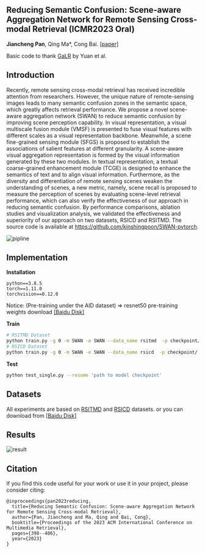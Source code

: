 ## Reducing Semantic Confusion: Scene-aware Aggregation Network for Remote Sensing Cross-modal Retrieval (ICMR2023 Oral)
**Jiancheng Pan**, Qing Ma*, Cong Bai. [[paper]](https://dl.acm.org/doi/abs/10.1145/3591106.3592236)

Basic code to thank [GaLR](https://github.com/xiaoyuan1996/GaLR) by Yuan et al.

## Introduction

Recently, remote sensing cross-modal retrieval has received incredible attention from researchers. However, the unique nature of remote-sensing images leads to many semantic confusion zones in the semantic space, which greatly affects retrieval performance. We propose a novel scene-aware aggregation network (SWAN) to reduce semantic confusion by improving scene perception capability. In visual representation, a visual multiscale fusion module (VMSF) is presented to fuse visual features with different scales as a visual representation backbone. Meanwhile, a scene fine-grained sensing module (SFGS) is proposed to establish the associations of salient features at different granularity. A scene-aware visual aggregation representation is formed by the visual information generated by these two modules. In textual representation, a textual coarse-grained enhancement module (TCGE) is designed to enhance the semantics of text and to align visual information. Furthermore, as the diversity and differentiation of remote sensing scenes weaken the understanding of scenes, a new metric, namely, scene recall is proposed to measure the perception of scenes by evaluating scene-level retrieval performance, which can also verify the effectiveness of our approach in reducing semantic confusion. By performance comparisons, ablation studies and visualization analysis, we validated the effectiveness and superiority of our approach on two datasets, RSICD and RSITMD. The source code is available at https://github.com/kinshingpoon/SWAN-pytorch.

![pipline](figures/pipline.png)

## Implementation

**Installation**

```
python==3.8.5
torch==1.11.0
torchvision==0.12.0
```
Notice: (Pre-training under the AID dataset) => resnet50 pre-training weights download [[Baidu Disk]](https://pan.baidu.com/s/1qDSdcvm6as2rKmAmC_86VA?pwd=86a2)

**Train**

```bash
# RSITMD Dataset
python train.py -g 0 -m SWAN -e SWAN --data_name rsitmd  -p checkpoint/ --epochs 50 -kf 1
# RSICD Dataset
python train.py -g 0 -m SWAN -e SWAN --data_name rsicd  -p checkpoint/ --epochs 50 -kf 1
```

**Test**

```bash
python test_single.py --resume 'path to model checkpoint'
```

## Datasets

All experiments are based on [RSITMD](https://github.com/xiaoyuan1996/AMFMN/tree/master/RSITMD) and [RSICD](https://github.com/201528014227051/RSICD_optimal) datasets.
or you can download from [[Baidu Disk]]()
## Results

![result](figures/result.png)



## Citation

If you find this code useful for your work or use it in your project, please consider citing:

```
@inproceedings{pan2023reducing,
  title={Reducing Semantic Confusion: Scene-aware Aggregation Network for Remote Sensing Cross-modal Retrieval},
  author={Pan, Jiancheng and Ma, Qing and Bai, Cong},
  booktitle={Proceedings of the 2023 ACM International Conference on Multimedia Retrieval},
  pages={398--406},
  year={2023}
}
```
